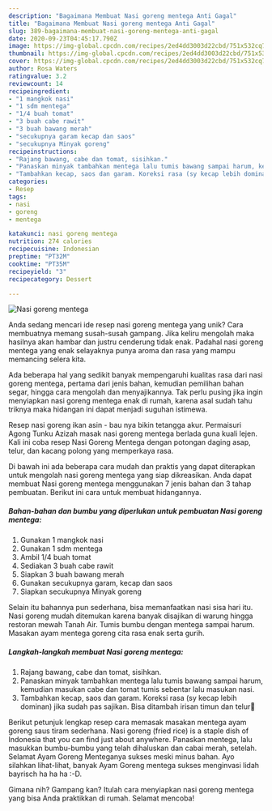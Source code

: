 ```yaml
---
description: "Bagaimana Membuat Nasi goreng mentega Anti Gagal"
title: "Bagaimana Membuat Nasi goreng mentega Anti Gagal"
slug: 389-bagaimana-membuat-nasi-goreng-mentega-anti-gagal
date: 2020-09-23T04:45:17.790Z
image: https://img-global.cpcdn.com/recipes/2ed4dd3003d22cbd/751x532cq70/nasi-goreng-mentega-foto-resep-utama.jpg
thumbnail: https://img-global.cpcdn.com/recipes/2ed4dd3003d22cbd/751x532cq70/nasi-goreng-mentega-foto-resep-utama.jpg
cover: https://img-global.cpcdn.com/recipes/2ed4dd3003d22cbd/751x532cq70/nasi-goreng-mentega-foto-resep-utama.jpg
author: Rosa Waters
ratingvalue: 3.2
reviewcount: 14
recipeingredient:
- "1 mangkok nasi"
- "1 sdm mentega"
- "1/4 buah tomat"
- "3 buah cabe rawit"
- "3 buah bawang merah"
- "secukupnya garam kecap dan saos"
- "secukupnya Minyak goreng"
recipeinstructions:
- "Rajang bawang, cabe dan tomat, sisihkan."
- "Panaskan minyak tambahkan mentega lalu tumis bawang sampai harum, kemudian masukan cabe dan tomat tumis sebentar lalu masukan nasi."
- "Tambahkan kecap, saos dan garam. Koreksi rasa (sy kecap lebih dominan) jika sudah pas sajikan. Bisa ditambah irisan timun dan telur🍴"
categories:
- Resep
tags:
- nasi
- goreng
- mentega

katakunci: nasi goreng mentega 
nutrition: 274 calories
recipecuisine: Indonesian
preptime: "PT32M"
cooktime: "PT35M"
recipeyield: "3"
recipecategory: Dessert

---
```



![Nasi goreng mentega](https://img-global.cpcdn.com/recipes/2ed4dd3003d22cbd/751x532cq70/nasi-goreng-mentega-foto-resep-utama.jpg)

Anda sedang mencari ide resep nasi goreng mentega yang unik? Cara membuatnya memang susah-susah gampang. Jika keliru mengolah maka hasilnya akan hambar dan justru cenderung tidak enak. Padahal nasi goreng mentega yang enak selayaknya punya aroma dan rasa yang mampu memancing selera kita.

Ada beberapa hal yang sedikit banyak mempengaruhi kualitas rasa dari nasi goreng mentega, pertama dari jenis bahan, kemudian pemilihan bahan segar, hingga cara mengolah dan menyajikannya. Tak perlu pusing jika ingin menyiapkan nasi goreng mentega enak di rumah, karena asal sudah tahu triknya maka hidangan ini dapat menjadi suguhan istimewa.

Resep nasi goreng ikan asin - bau nya bikin tetangga akur. Permaisuri Agong Tunku Azizah masak nasi goreng mentega berlada guna kuali lejen. Kali ini coba resep Nasi Goreng Mentega dengan potongan daging asap, telur, dan kacang polong yang memperkaya rasa.


Di bawah ini ada beberapa cara mudah dan praktis yang dapat diterapkan untuk mengolah nasi goreng mentega yang siap dikreasikan. Anda dapat membuat Nasi goreng mentega menggunakan 7 jenis bahan dan 3 tahap pembuatan. Berikut ini cara untuk membuat hidangannya.

<!--inarticleads1-->

##### Bahan-bahan dan bumbu yang diperlukan untuk pembuatan Nasi goreng mentega:

1. Gunakan 1 mangkok nasi
1. Gunakan 1 sdm mentega
1. Ambil 1/4 buah tomat
1. Sediakan 3 buah cabe rawit
1. Siapkan 3 buah bawang merah
1. Gunakan secukupnya garam, kecap dan saos
1. Siapkan secukupnya Minyak goreng


Selain itu bahannya pun sederhana, bisa memanfaatkan nasi sisa hari itu. Nasi goreng mudah ditemukan karena banyak disajikan di warung hingga restoran mewah Tanah Air. Tumis bumbu dengan mentega sampai harum. Masakan ayam mentega goreng cita rasa enak serta gurih. 

<!--inarticleads2-->

##### Langkah-langkah membuat Nasi goreng mentega:

1. Rajang bawang, cabe dan tomat, sisihkan.
1. Panaskan minyak tambahkan mentega lalu tumis bawang sampai harum, kemudian masukan cabe dan tomat tumis sebentar lalu masukan nasi.
1. Tambahkan kecap, saos dan garam. Koreksi rasa (sy kecap lebih dominan) jika sudah pas sajikan. Bisa ditambah irisan timun dan telur🍴


Berikut petunjuk lengkap resep cara memasak masakan mentega ayam goreng saus tiram sederhana. Nasi goreng (fried rice) is a staple dish of Indonesia that you can find just about anywhere. Panaskan mentega, lalu masukkan bumbu-bumbu yang telah dihaluskan dan cabai merah, setelah. Selamat Ayam Goreng Menteganya sukses meski minus bahan. Ayo silahkan lihat-lihat, banyak Ayam Goreng mentega sukses menginvasi lidah bayrisch ha ha ha :-D. 

Gimana nih? Gampang kan? Itulah cara menyiapkan nasi goreng mentega yang bisa Anda praktikkan di rumah. Selamat mencoba!
